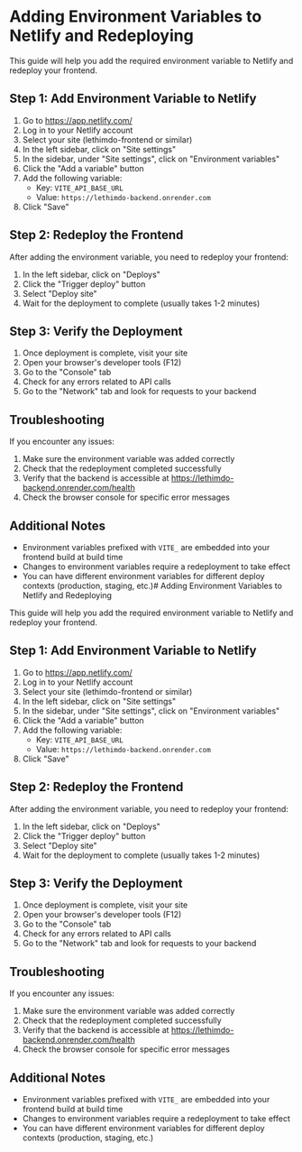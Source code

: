# Adding Environment Variables to Netlify and Redeploying

This guide will help you add the required environment variable to Netlify and redeploy your frontend.

## Step 1: Add Environment Variable to Netlify

1. Go to https://app.netlify.com/
2. Log in to your Netlify account
3. Select your site (lethimdo-frontend or similar)
4. In the left sidebar, click on "Site settings"
5. In the sidebar, under "Site settings", click on "Environment variables"
6. Click the "Add a variable" button
7. Add the following variable:
   - Key: `VITE_API_BASE_URL`
   - Value: `https://lethimdo-backend.onrender.com`
8. Click "Save"

## Step 2: Redeploy the Frontend

After adding the environment variable, you need to redeploy your frontend:

1. In the left sidebar, click on "Deploys"
2. Click the "Trigger deploy" button
3. Select "Deploy site"
4. Wait for the deployment to complete (usually takes 1-2 minutes)

## Step 3: Verify the Deployment

1. Once deployment is complete, visit your site
2. Open your browser's developer tools (F12)
3. Go to the "Console" tab
4. Check for any errors related to API calls
5. Go to the "Network" tab and look for requests to your backend

## Troubleshooting

If you encounter any issues:

1. Make sure the environment variable was added correctly
2. Check that the redeployment completed successfully
3. Verify that the backend is accessible at https://lethimdo-backend.onrender.com/health
4. Check the browser console for specific error messages

## Additional Notes

- Environment variables prefixed with `VITE_` are embedded into your frontend build at build time
- Changes to environment variables require a redeployment to take effect
- You can have different environment variables for different deploy contexts (production, staging, etc.)# Adding Environment Variables to Netlify and Redeploying

This guide will help you add the required environment variable to Netlify and redeploy your frontend.

## Step 1: Add Environment Variable to Netlify

1. Go to https://app.netlify.com/
2. Log in to your Netlify account
3. Select your site (lethimdo-frontend or similar)
4. In the left sidebar, click on "Site settings"
5. In the sidebar, under "Site settings", click on "Environment variables"
6. Click the "Add a variable" button
7. Add the following variable:
   - Key: `VITE_API_BASE_URL`
   - Value: `https://lethimdo-backend.onrender.com`
8. Click "Save"

## Step 2: Redeploy the Frontend

After adding the environment variable, you need to redeploy your frontend:

1. In the left sidebar, click on "Deploys"
2. Click the "Trigger deploy" button
3. Select "Deploy site"
4. Wait for the deployment to complete (usually takes 1-2 minutes)

## Step 3: Verify the Deployment

1. Once deployment is complete, visit your site
2. Open your browser's developer tools (F12)
3. Go to the "Console" tab
4. Check for any errors related to API calls
5. Go to the "Network" tab and look for requests to your backend

## Troubleshooting

If you encounter any issues:

1. Make sure the environment variable was added correctly
2. Check that the redeployment completed successfully
3. Verify that the backend is accessible at https://lethimdo-backend.onrender.com/health
4. Check the browser console for specific error messages

## Additional Notes

- Environment variables prefixed with `VITE_` are embedded into your frontend build at build time
- Changes to environment variables require a redeployment to take effect
- You can have different environment variables for different deploy contexts (production, staging, etc.)